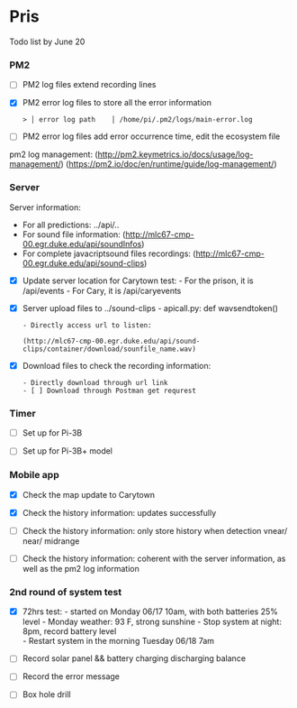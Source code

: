 # Pris

Todo list by June 20 
### PM2  
- [ ] PM2 log files extend recording lines 

- [x] PM2 error log files to store all the error information

      > │ error log path    │ /home/pi/.pm2/logs/main-error.log

- [ ] PM2 error log files add error occurrence time, edit the ecosystem file 

pm2 log management: (http://pm2.keymetrics.io/docs/usage/log-management/)
(https://pm2.io/doc/en/runtime/guide/log-management/)


### Server 
Server information: 

- For all predictions: ../api/..
- For sound file information: (http://mlc67-cmp-00.egr.duke.edu/api/soundInfos)
- For complete javacriptsound files recordings: (http://mlc67-cmp-00.egr.duke.edu/api/sound-clips) 

- [x] Update server location for Carytown test: 
      - For the prison, it is /api/events
      - For Cary, it is /api/caryevents
      
- [x] Server upload files to ../sound-clips
      - apicall.py: def wavsendtoken()
      
      - Directly access url to listen: 
      
      (http://mlc67-cmp-00.egr.duke.edu/api/sound-clips/container/download/sounfile_name.wav)

- [x] Download files to check the recording information: 

      - Directly download through url link 
      - [ ] Download through Postman get requrest 

### Timer 
- [ ] Set up for Pi-3B

- [ ] Set up for Pi-3B+ model 

### Mobile app 
- [x] Check the map update to Carytown

- [x] Check the history information: updates successfully 

- [ ] Check the history information: only store history when detection vnear/ near/ midrange 

- [ ] Check the history information: coherent with the server information, as well as the pm2 log information 

### 2nd round of system test 
- [x] 72hrs test:
      - started on Monday 06/17 10am, with both batteries 25% level 
      - Monday weather: 93 F, strong sunshine 
      - Stop system at night: 8pm, record battery level  
      - Restart system in the morning Tuesday 06/18 7am 

- [ ] Record solar panel && battery charging discharging balance 

- [ ] Record the error message 

- [ ] Box hole drill
